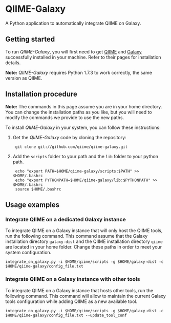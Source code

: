 QIIME-Galaxy
============

A Python application to automatically integrate QIIME on Galaxy.

## Getting started

To run _QIIME-Galaxy_, you will first need to get [QIIME](http://qiime.org/)
and [Galaxy](http://wiki.galaxyproject.org/) successfully installed in your
machine. Refer to their pages for installation details.

__Note:__ _QIIME-Galaxy_ requires Python 1.7.3 to work correctly, the same
version as QIIME.

## Installation procedure

__Note:__ The commands in this page assume you are in your home directory.
You can change the installation paths as you like, but you will need to modify
the commands we provide to use the new paths.

To install _QIIME-Galaxy_ in your system, you can follow these instructions:

1. Get the _QIIME-Galaxy_ code by cloning the repository:

        git clone git://github.com/qiime/qiime-galaxy.git

2. Add the ```scripts``` folder to your path and the ```lib``` folder to your
python path.

        echo "export PATH=$HOME/qiime-galaxy/scripts:$PATH" >> $HOME/.bashrc
        echo "export PYTHONPATH=$HOME/qiime-galaxy/lib:$PYTHONPATH" >> $HOME/.bashrc
        source $HOME/.bashrc

## Usage examples

### Integrate QIIME on a dedicated Galaxy instance

To integrate QIIME on a Galaxy instance that will only host the QIIME tools, run
the following command. This command assume that the Galaxy installation
directory ```galaxy-dist``` and the QIIME installation directory ```qiime``` are
located in your home folder. Change these paths in order to meet your system
configuration.

    integrate_on_galaxy.py -i $HOME/qiime/scripts -g $HOME/galaxy-dist -c $HOME/qiime-galaxy/config_file.txt

### Integrate QIIME on a Galaxy instance with other tools

To integrate QIIME on a Galaxy instance that hosts other tools, run the
following command. This command will allow to maintain the current Galaxy tools
configuration while adding QIIME as a new available tool.

    integrate_on_galaxy.py -i $HOME/qiime/scripts -g $HOME/galaxy-dist -c $HOME/qiime-galaxy/config_file.txt --update_tool_conf
